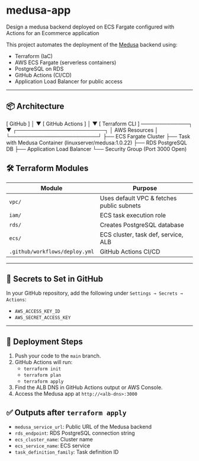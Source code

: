 # medusa-app
Design a medusa backend deployed on ECS Fargate configured with Actions for an Ecommerce application

This project automates the deployment of the [Medusa](https://github.com/linuxserver/Medusa) backend using:
- Terraform (IaC)
- AWS ECS Fargate (serverless containers)
- PostgreSQL on RDS
- GitHub Actions (CI/CD)
- Application Load Balancer for public access

---

## 📦 Architecture

[ GitHub ]
│
▼
[ GitHub Actions ]
│
▼
[ Terraform CLI ] ─────────────┐
▼
┌────────────────────────┐
│ AWS Resources │
└────────────────────────┘
├── ECS Fargate Cluster
├── Task with Medusa Container (linuxserver/medusa:1.0.22)
├── RDS PostgreSQL DB
├── Application Load Balancer
└── Security Group (Port 3000 Open)

## 🛠️ Terraform Modules

| Module | Purpose |
|--------|---------|
| `vpc/` | Uses default VPC & fetches public subnets |
| `iam/` | ECS task execution role |
| `rds/` | Creates PostgreSQL database |
| `ecs/` | ECS cluster, task def, service, ALB |
| `.github/workflows/deploy.yml` | GitHub Actions CI/CD |

---

## 🔐 Secrets to Set in GitHub

In your GitHub repository, add the following under `Settings → Secrets → Actions`:
- `AWS_ACCESS_KEY_ID`
- `AWS_SECRET_ACCESS_KEY`

---

## 🚀 Deployment Steps

1. Push your code to the `main` branch.
2. GitHub Actions will run:
   - `terraform init`
   - `terraform plan`
   - `terraform apply`
3. Find the ALB DNS in GitHub Actions output or AWS Console.
4. Access the Medusa app at `http://<alb-dns>:3000`


## ✅ Outputs after `terraform apply`

- `medusa_service_url`: Public URL of the Medusa backend
- `rds_endpoint`: RDS PostgreSQL connection string
- `ecs_cluster_name`: Cluster name
- `ecs_service_name`: ECS service
- `task_definition_family`: Task definition ID